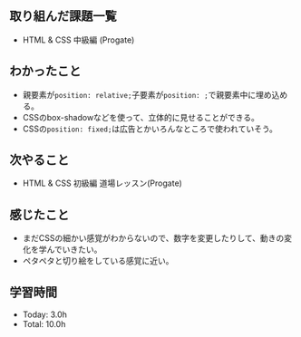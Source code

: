 ## 取り組んだ課題一覧
- HTML & CSS 中級編 (Progate)
## わかったこと
- 親要素が```position: relative;```子要素が```position: ;```で親要素中に埋め込める。
- CSSのbox-shadowなどを使って、立体的に見せることができる。
- CSSの```position: fixed;```は広告とかいろんなところで使われていそう。
## 次やること
- HTML & CSS 初級編 道場レッスン(Progate)
## 感じたこと
- まだCSSの細かい感覚がわからないので、数字を変更したりして、動きの変化を学んでいきたい。
- ペタペタと切り絵をしている感覚に近い。
## 学習時間
- Today: 3.0h
- Total: 10.0h
